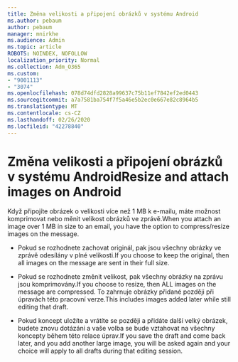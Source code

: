 ```yaml
---
title: Změna velikosti a připojení obrázků v systému Android
ms.author: pebaum
author: pebaum
manager: mnirkhe
ms.audience: Admin
ms.topic: article
ROBOTS: NOINDEX, NOFOLLOW
localization_priority: Normal
ms.collection: Adm_O365
ms.custom:
- "9001113"
- "3074"
ms.openlocfilehash: 078d74dfd2828a99637c75b11ef7842ef2ed0443
ms.sourcegitcommit: a7a7581ba754f7f5a46e5b2ec0e667e82c8964b5
ms.translationtype: MT
ms.contentlocale: cs-CZ
ms.lasthandoff: 02/26/2020
ms.locfileid: "42278840"
---
```

# <a name="resize-and-attach-images-on-android"></a><span data-ttu-id="41e1c-102">Změna velikosti a připojení obrázků v systému Android</span><span class="sxs-lookup"><span data-stu-id="41e1c-102">Resize and attach images on Android</span></span>

<span data-ttu-id="41e1c-103">Když připojíte obrázek o velikosti více než 1 MB k e-mailu, máte možnost komprimovat nebo měnit velikost obrázků ve zprávě.</span><span class="sxs-lookup"><span data-stu-id="41e1c-103">When you attach an image over 1 MB in size to an email, you have the option to compress/resize images on the message.</span></span>
 
- <span data-ttu-id="41e1c-104">Pokud se rozhodnete zachovat originál, pak jsou všechny obrázky ve zprávě odesílány v plné velikosti.</span><span class="sxs-lookup"><span data-stu-id="41e1c-104">If you choose to keep the original, then all images on the message are sent in their full size.</span></span>
 
- <span data-ttu-id="41e1c-105">Pokud se rozhodnete změnit velikost, pak všechny obrázky na zprávu jsou komprimovány.</span><span class="sxs-lookup"><span data-stu-id="41e1c-105">If you choose to resize, then ALL images on the message are compressed.</span></span>  <span data-ttu-id="41e1c-106">To zahrnuje obrázky přidané později při úpravách této pracovní verze.</span><span class="sxs-lookup"><span data-stu-id="41e1c-106">This includes images added later while still editing that draft.</span></span>
 
- <span data-ttu-id="41e1c-107">Pokud koncept uložíte a vrátíte se později a přidáte další velký obrázek, budete znovu dotázáni a vaše volba se bude vztahovat na všechny koncepty během této relace úprav.</span><span class="sxs-lookup"><span data-stu-id="41e1c-107">If you save the draft and come back later, and you add another large image, you will be asked again and your choice will apply to all drafts during that editing session.</span></span>
 
